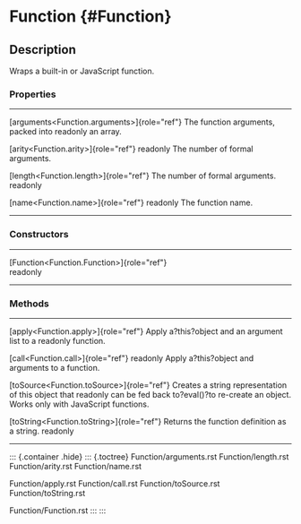 Function {#Function}
========

Description
-----------

Wraps a built-in or JavaScript function.

### Properties

  ----------------------------------------------- -----------------------------------
  [arguments\<Function.arguments\>]{role="ref"}   The function arguments, packed into
  readonly                                        an array.

  [arity\<Function.arity\>]{role="ref"} readonly  The number of formal arguments.

  [length\<Function.length\>]{role="ref"}         The number of formal arguments.
  readonly                                        

  [name\<Function.name\>]{role="ref"} readonly    The function name.
  ----------------------------------------------- -----------------------------------

### Constructors

  --------------------------------------------- --
  [Function\<Function.Function\>]{role="ref"}   
  readonly                                      
  --------------------------------------------- --

### Methods

  --------------------------------------------- -----------------------------------------------------
  [apply\<Function.apply\>]{role="ref"}         Apply a?this?object and an argument list to a
  readonly                                      function.

  [call\<Function.call\>]{role="ref"} readonly  Apply a?this?object and arguments to a function.

  [toSource\<Function.toSource\>]{role="ref"}   Creates a string representation of this object that
  readonly                                      can be fed back to?eval()?to re-create an object.
                                                Works only with JavaScript functions.

  [toString\<Function.toString\>]{role="ref"}   Returns the function definition as a string.
  readonly                                      
  --------------------------------------------- -----------------------------------------------------

::: {.container .hide}
::: {.toctree}
Function/arguments.rst Function/length.rst Function/arity.rst
Function/name.rst

Function/apply.rst Function/call.rst Function/toSource.rst
Function/toString.rst

Function/Function.rst
:::
:::
